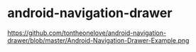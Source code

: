 # android-navigation-drawer


https://github.com/tontheonelove/android-navigation-drawer/blob/master/Android-Navigation-Drawer-Example.png
